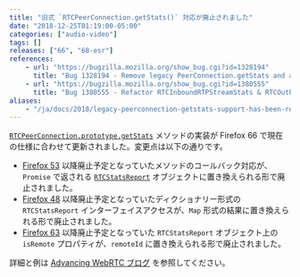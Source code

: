 ```yaml
---
title: "旧式 `RTCPeerConnection.getStats()` 対応が廃止されました"
date: "2018-12-25T01:19:00-05:00"
categories: ["audio-video"]
tags: []
releases: ["66", "68-esr"]
references:
    - url: "https://bugzilla.mozilla.org/show_bug.cgi?id=1328194"
      title: "Bug 1328194 - Remove legacy PeerConnection.getStats and associated legacy stats type"
    - url: "https://bugzilla.mozilla.org/show_bug.cgi?id=1380555"
      title: "Bug 1380555 - Refactor RTCInboundRTPStreamStats & RTCOutboundRTPStreamStats to catch up with the spec"
aliases:
    - "/ja/docs/2018/legacy-peerconnection-getstats-support-has-been-removed/"
---
```

[`RTCPeerConnection.prototype.getStats`](https://developer.mozilla.org/docs/Web/API/RTCPeerConnection/getStats) メソッドの実装が Firefox 66 で現在の仕様に合わせて更新されました。変更点は以下の通りです。

* [Firefox 53](https://www.fxsitecompat.dev/ja/docs/2017/callback-based-rtcpeerconnection-getstats-has-been-deprecated/) 以降廃止予定となっていたメソッドのコールバック対応が、`Promise` で返される [`RTCStatsReport`](https://developer.mozilla.org/docs/Web/API/RTCStatsReport) オブジェクトに置き換えられる形で廃止されました。
* [Firefox 48](https://www.fxsitecompat.dev/ja/docs/2016/rtcstatsreport-has-become-map-like-object/) 以降廃止予定となっていたディクショナリー形式の `RTCStatsReport` インターフェイスアクセスが、`Map` 形式の結果に置き換えられる形で廃止されました。
* [Firefox 63](https://www.fxsitecompat.dev/ja/docs/2018/rtcrtpstreamstats-isremote-has-been-deprecated/) 以降廃止予定となっていた `RTCStatsReport` オブジェクト上の `isRemote` プロパティが、`remoteId` に置き換えられる形で廃止されました。

詳細と例は [Advancing WebRTC ブログ](https://blog.mozilla.org/webrtc/getstats-isremote-66/) を参照してください。
